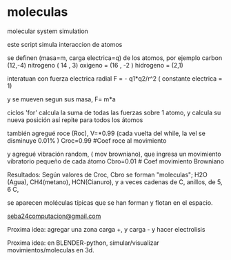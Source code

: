 # moleculas
molecular system simulation 

este script simula interaccion de atomos 

se definen (masa=m, carga electrica=q) de los atomos, 
por ejemplo 
carbon (12,-4)
nitrogeno  ( 14 , 3) 
oxigeno =  (16 , -2 ) 
hidrogeno = (2,1)

interatuan con fuerza electrica radial 
F = - q1*q2/r^2   ( constante electrica = 1) 

y se mueven segun sus masa, F= m*a 

ciclos 'for' calcula la suma de todas las fuerzas sobre 1 atomo, y calcula su nueva posición 
así repite para todos los átomos

también agregué roce (Roc), V=*0.99 (cada vuelta del while, la vel se disminuye 0.01% )
Croc=0.99  #Coef roce al movimiento

y agregué vibración random, 
( mov browniano), que ingresa un movimiento vibratorio pequeño de cada átomo
Cbro=0.01   # Coef movimiento Browniano

Resultados: 
Según valores de Croc, Cbro 
se forman "moleculas"; 
H2O (Agua), CH4(metano), HCN(Cianuro), 
y a veces cadenas de C, anillos, de 5, 6 C, 


se aparecen moléculas típicas que se han forman y flotan en el espacio.

seba24computacion@gmail.com


Proxima idea: agregar una zona carga +, y carga - y hacer electrolisis


Proxima idea: en BLENDER-python, simular/visualizar movimientos/moleculas en 3d. 










